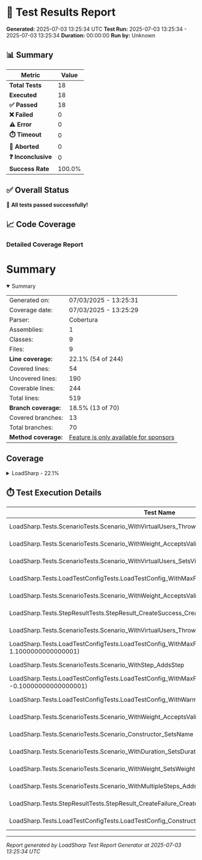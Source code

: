 # 🧪 Test Results Report

**Generated:** 2025-07-03 13:25:34 UTC
**Test Run:** 2025-07-03 13:25:34 - 2025-07-03 13:25:34
**Duration:** 00:00:00
**Run by:** Unknown

## 📊 Summary

| Metric | Value |
|--------|-------|
| **Total Tests** | 18 |
| **Executed** | 18 |
| **✅ Passed** | 18 |
| **❌ Failed** | 0 |
| **⚠️ Error** | 0 |
| **⏱️ Timeout** | 0 |
| **🚫 Aborted** | 0 |
| **❓ Inconclusive** | 0 |
| **Success Rate** | 100.0% |

## ✅ Overall Status

🎉 **All tests passed successfully!**

## 📈 Code Coverage

### Detailed Coverage Report

# Summary
<details open><summary>Summary</summary>

|||
|:---|:---|
| Generated on: | 07/03/2025 - 13:25:31 |
| Coverage date: | 07/03/2025 - 13:25:29 |
| Parser: | Cobertura |
| Assemblies: | 1 |
| Classes: | 9 |
| Files: | 9 |
| **Line coverage:** | 22.1% (54 of 244) |
| Covered lines: | 54 |
| Uncovered lines: | 190 |
| Coverable lines: | 244 |
| Total lines: | 519 |
| **Branch coverage:** | 18.5% (13 of 70) |
| Covered branches: | 13 |
| Total branches: | 70 |
| **Method coverage:** | [Feature is only available for sponsors](https://reportgenerator.io/pro) |

</details>

## Coverage
<details><summary>LoadSharp - 22.1%</summary>

|**Name**|**Line**|**Branch**|
|:---|---:|---:|
|**LoadSharp**|**22.1%**|**18.5%**|
|LoadSharp.Core.LoadRunner|0%|0%|
|LoadSharp.Core.LoadStep|83.3%|50%|
|LoadSharp.Core.MetricsCollector|0%|0%|
|LoadSharp.Core.Scenario|91.3%|62.5%|
|LoadSharp.Core.StepContext|0%|0%|
|LoadSharp.Core.StepResult|100%|50%|
|LoadSharp.Models.LoadTestConfig|55%|50%|
|LoadSharp.Models.ScenarioStats|0%||
|LoadSharp.Utils.ConsoleReporter|0%|0%|

</details>

## ⏱️ Test Execution Details

| Test Name | Outcome | Duration |
|-----------|---------|----------|
| LoadSharp.Tests.ScenarioTests.Scenario_WithVirtualUsers_ThrowsForInvalidValues(users: -1) | ✅ Passed | 00:00:00.0002019 |
| LoadSharp.Tests.ScenarioTests.Scenario_WithWeight_AcceptsValidValues(weight: 150) | ✅ Passed | 00:00:00.0000088 |
| LoadSharp.Tests.ScenarioTests.Scenario_WithVirtualUsers_SetsVirtualUsers | ✅ Passed | 00:00:00.0002010 |
| LoadSharp.Tests.LoadTestConfigTests.LoadTestConfig_WithMaxFailureRate_SetsValue | ✅ Passed | 00:00:00.0001767 |
| LoadSharp.Tests.ScenarioTests.Scenario_WithWeight_AcceptsValidValues(weight: 50) | ✅ Passed | 00:00:00.0002932 |
| LoadSharp.Tests.StepResultTests.StepResult_CreateSuccess_CreatesSuccessfulResult | ✅ Passed | 00:00:00.0032123 |
| LoadSharp.Tests.ScenarioTests.Scenario_WithVirtualUsers_ThrowsForInvalidValues(users: 0) | ✅ Passed | 00:00:00.0009138 |
| LoadSharp.Tests.LoadTestConfigTests.LoadTestConfig_WithMaxFailureRate_ThrowsForInvalidValues(rate: 1.1000000000000001) | ✅ Passed | 00:00:00.0001818 |
| LoadSharp.Tests.ScenarioTests.Scenario_WithStep_AddsStep | ✅ Passed | 00:00:00.0099652 |
| LoadSharp.Tests.LoadTestConfigTests.LoadTestConfig_WithMaxFailureRate_ThrowsForInvalidValues(rate: -0.10000000000000001) | ✅ Passed | 00:00:00.0022741 |
| LoadSharp.Tests.LoadTestConfigTests.LoadTestConfig_WithWarmupDuration_SetsValue | ✅ Passed | 00:00:00.0100408 |
| LoadSharp.Tests.ScenarioTests.Scenario_WithWeight_AcceptsValidValues(weight: 200) | ✅ Passed | 00:00:00.0031698 |
| LoadSharp.Tests.ScenarioTests.Scenario_Constructor_SetsName | ✅ Passed | 00:00:00.0018743 |
| LoadSharp.Tests.ScenarioTests.Scenario_WithDuration_SetsDuration | ✅ Passed | 00:00:00.0003043 |
| LoadSharp.Tests.ScenarioTests.Scenario_WithWeight_SetsWeight | ✅ Passed | 00:00:00.0000774 |
| LoadSharp.Tests.ScenarioTests.Scenario_WithMultipleSteps_AddsAllSteps | ✅ Passed | 00:00:00.0007061 |
| LoadSharp.Tests.StepResultTests.StepResult_CreateFailure_CreatesFailedResult | ✅ Passed | 00:00:00.0122672 |
| LoadSharp.Tests.LoadTestConfigTests.LoadTestConfig_Constructor_SetsDefaults | ✅ Passed | 00:00:00.0029149 |

---
*Report generated by LoadSharp Test Report Generator at 2025-07-03 13:25:34 UTC*
